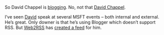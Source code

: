So David Chappel is [blogging](http://www.davidchappell.com/blog/). No,
not that [David Chappel](http://www.oreillynet.com/pub/au/207).

I’ve seen [David](http://www.davidchappell.com) speak at several MSFT
events – both internal and external. He’s great. Only downer is that
he’s using Blogger which doesn’t support RSS. But
[Web2RSS](http://web2rss.vyvojar.cz) has [created a
feed](http://web2rss.vyvojar.cz/rss/329.xml) for him.
